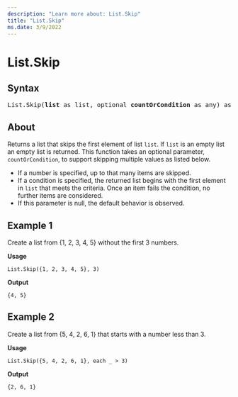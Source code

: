 ```yaml
---
description: "Learn more about: List.Skip"
title: "List.Skip"
ms.date: 3/9/2022
---
```

# List.Skip

## Syntax

<pre>
List.Skip(<b>list</b> as list, optional <b>countOrCondition</b> as any) as list
</pre>
  
## About

Returns a list that skips the first element of list `list`. If `list` is an empty list an empty list is returned. This function takes an optional parameter, `countOrCondition`, to support skipping multiple values as listed below.

* If a number is specified, up to that many items are skipped.
* If a condition is specified, the returned list begins with the first element in `list` that meets the criteria. Once an item fails the condition, no further items are considered.
* If this parameter is null, the default behavior is observed.

## Example 1

Create a list from {1, 2, 3, 4, 5} without the first 3 numbers.

**Usage**

```powerquery-m
List.Skip({1, 2, 3, 4, 5}, 3)
```

**Output**

`{4, 5}`

## Example 2

Create a list from {5, 4, 2, 6, 1} that starts with a number less than 3.

**Usage**

```powerquery-m
List.Skip({5, 4, 2, 6, 1}, each _ > 3)
```

**Output**

`{2, 6, 1}`
